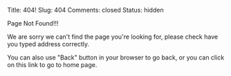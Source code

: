 Title: 404! 
Slug: 404 
Comments: closed
Status: hidden 

Page Not Found!!!

We are sorry we can't find the page you're looking for, please check have you typed address correctly.

You can also use "Back" button in your browser to go back, or you can click on this link to go to home page.